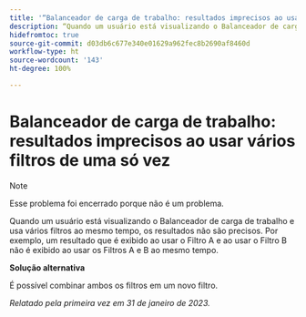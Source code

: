 ```yaml
---
title: '“Balanceador de carga de trabalho: resultados imprecisos ao usar vários filtros de uma só vez”'
description: “Quando um usuário está visualizando o Balanceador de carga de trabalho e usa vários filtros ao mesmo tempo, os resultados não são precisos. Por exemplo, um resultado que é exibido ao usar o Filtro A e ao usar o Filtro B não é exibido ao usar os Filtros A e B ao mesmo tempo.”
hidefromtoc: true
source-git-commit: d03db6c677e340e01629a962fec8b2690af8460d
workflow-type: ht
source-wordcount: '143'
ht-degree: 100%

---
```



# Balanceador de carga de trabalho: resultados imprecisos ao usar vários filtros de uma só vez

>[!NOTE]
>
>Esse problema foi encerrado porque não é um problema.

Quando um usuário está visualizando o Balanceador de carga de trabalho e usa vários filtros ao mesmo tempo, os resultados não são precisos. Por exemplo, um resultado que é exibido ao usar o Filtro A e ao usar o Filtro B não é exibido ao usar os Filtros A e B ao mesmo tempo.

**Solução alternativa**

É possível combinar ambos os filtros em um novo filtro.

_Relatado pela primeira vez em 31 de janeiro de 2023._

